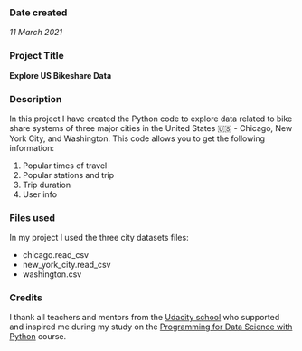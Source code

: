### Date created
_11 March 2021_

### Project Title
**Explore US Bikeshare Data**

### Description
In this project I have created the  Python code to explore data related to bike share systems of three major cities in the United States :us: - Chicago, New York City, and Washington. This code allows you to get the following information:
1. Popular times of travel
2. Popular stations and trip
3. Trip duration
4. User info

### Files used
In my project I used the three city datasets files:
* chicago.read_csv
* new_york_city.read_csv
* washington.csv

### Credits
I thank all teachers and mentors from the [Udacity school](https://wwww.udacity.com "Udacity home") who supported and inspired me during my study on the [Programming for Data Science with Python](https://https://www.udacity.com/course/programming-for-data-science-nanodegree--nd104 "Course name") course. 
